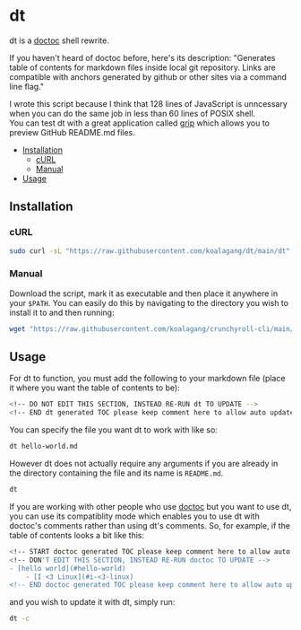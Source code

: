 # dt
dt is a [doctoc](https://github.com/thlorenz/doctoc) shell rewrite.

If you haven't heard of doctoc before, here's its description: "Generates table of contents for markdown files inside local git repository. Links are compatible with anchors generated by github or other sites via a command line flag."

I wrote this script because I think that 128 lines of JavaScript is unncessary when you can do the same job in less than 60 lines of POSIX shell.\
You can test dt with a great application called [grip](https://github.com/joeyespo/grip) which allows you to preview GitHub README.md files.

<!-- DO NOT EDIT THIS SECTION, INSTEAD RE-RUN dt TO UPDATE -->
- [Installation](#installation)
	- [cURL](#curl)
	- [Manual](#manual)
- [Usage](#usage)
<!-- END dt generated TOC please keep comment here to allow auto update -->

## Installation

### cURL

```sh
sudo curl -sL "https://raw.githubusercontent.com/koalagang/dt/main/dt" -o /usr/bin/dt
```

### Manual

Download the script, mark it as executable and then place it anywhere in your `$PATH`.
You can easily do this by navigating to the directory you wish to install it to and then running:
```sh
wget "https://raw.githubusercontent.com/koalagang/crunchyroll-cli/main/crunchyroll-cli" && chmod +x crunchyroll-cli
```

## Usage

For dt to function, you must add the following to your markdown file (place it where you want the table of contents to be):
```sh
<!-- DO NOT EDIT THIS SECTION, INSTEAD RE-RUN dt TO UPDATE -->
<!-- END dt generated TOC please keep comment here to allow auto update -->
```

You can specify the file you want dt to work with like so:
```sh
dt hello-world.md
```
However dt does not actually require any arguments if you are already in the directory containing the file and its name is `README.md`.
```sh
dt
```
If you are working with other people who use [doctoc](https://github.com/thlorenz/doctoc) but you want to use dt, you can use its compatiblity mode which enables you to use dt with doctoc's comments rather than using dt's comments. So, for example, if the table of contents looks a bit like this:
```sh
<!-- START doctoc generated TOC please keep comment here to allow auto update -->
<!-- DON'T EDIT THIS SECTION, INSTEAD RE-RUN doctoc TO UPDATE -->
- [hello world](#hello-world)
	- [I <3 Linux](#i-<3-linux)
<!-- END doctoc generated TOC please keep comment here to allow auto update -->
```
and you wish to update it with dt, simply run:
```sh
dt -c
```
